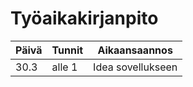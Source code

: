 # Työaikakirjanpito

Päivä | Tunnit | Aikaansaannos
------|--------|--------------------
30.3 | alle 1 | Idea sovellukseen
